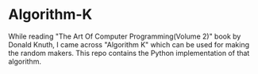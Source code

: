 # Algorithm-K
While reading "The Art Of Computer Programming(Volume 2)" book by Donald Knuth, I came across "Algorithm K" which can be used for making the random makers. This repo contains the Python implementation of that algorithm.
